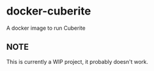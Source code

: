 # docker-cuberite
A docker image to run Cuberite

## NOTE

This is currently a WIP project, it probably doesn't work.
